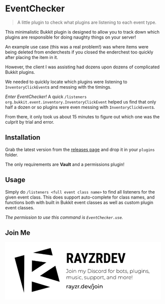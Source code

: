 # EventChecker

> A little plugin to check what plugins are listening to each event type.

This minimalistic Bukkit plugin is designed to allow you to track down which plugins are responsible for doing naughty things on your server!

An example use case (this was a real problem!) was where items were being deleted from enderchests if you closed the enderchest too quickly after placing the item in it.

However, the client I was assisting had dozens upon dozens of complicated Bukkit plugins.

We needed to quickly locate which plugins were listening to `InventoryClickEvent`s and messing with the timings.

*Enter EventChecker!* A quick `/listeners org.bukkit.event.inventory.InventoryClickEvent` helped us find that only half a dozen or so plugins were even messing with `InventoryClickEvent`s.

From there, it only took us about 15 minutes to figure out which one was the culprit by trial and error.

## Installation

Grab the latest version from the [releases page](https://github.com/RayzrDev/EventChecker/releases) and drop it in your `plugins` folder.

The only requirements are **Vault** and a permissions plugin!

## Usage

Simply do `/listeners <full event class name>` to find all listeners for the given event class. This does support auto-complete for class names, and functions both with built in Bukkit event classes as well as custom plugin event classes.

*The permission to use this command is `EventChecker.use`.*

## Join Me

[![Discord Badge](https://github.com/Rayzr522/ProjectResources/raw/master/RayzrDev/badge-small.png)](https://rayzr.dev/join)
